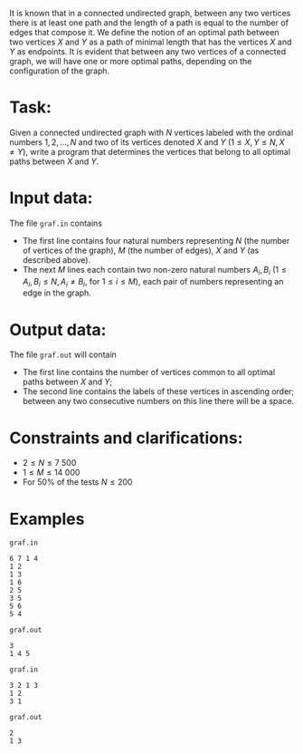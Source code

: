 
It is known that in a connected undirected graph, between any two vertices there is at least one path and the length of a path is equal to the number of edges that compose it. We define the notion of an optimal path between two vertices $X$ and $Y$ as a path of minimal length that has the vertices $X$ and $Y$ as endpoints. It is evident that between any two vertices of a connected graph, we will have one or more optimal paths, depending on the configuration of the graph.

# Task:
Given a connected undirected graph with $N$ vertices labeled with the ordinal numbers $1, 2, ..., N$ and two of its vertices denoted $X$ and $Y$ ($1 \leq X, Y \leq N, X \neq Y$), write a program that determines the vertices that belong to all optimal paths between $X$ and $Y$.

# Input data:
The file `graf.in` contains 
- The first line contains four natural numbers representing $N$ (the number of vertices of the graph), $M$ (the number of edges), $X$ and $Y$ (as described above).
- The next $M$ lines each contain two non-zero natural numbers $A_i, B_i$ ($1 \leq A_i, B_i \leq N,  A_i \neq B_i$, for $1 \leq i \leq M$), each pair of numbers representing an edge in the graph.

# Output data:
The file `graf.out` will contain
- The first line contains the number of vertices common to all optimal paths between $X$ and $Y$;
- The second line contains the labels of these vertices in ascending order; between any two consecutive numbers on this line there will be a space.

# Constraints and clarifications:
* $2 \leq N \leq 7\ 500$
* $1 \leq M \leq 14\ 000$
* For $50\%$ of the tests $N \leq 200$

# Examples

`graf.in`
```
6 7 1 4
1 2
1 3
1 6
2 5
3 5
5 6
5 4
```

`graf.out`
```
3
1 4 5
```

`graf.in`
```
3 2 1 3
1 2
3 1
```

`graf.out`
```
2
1 3
```
